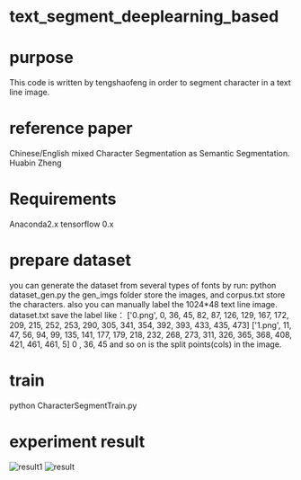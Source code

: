# text_segment_deeplearning_based
# purpose  
This code is written by tengshaofeng in order to segment character in a text line image.  
# reference paper
Chinese/English mixed Character Segmentation as Semantic Segmentation. Huabin Zheng
# Requirements  
Anaconda2.x tensorflow 0.x 
# prepare dataset
you can generate the dataset from several types of fonts by run:
python dataset_gen.py
the gen_imgs folder store the images, and corpus.txt store the characters.
also you can manually label the 1024*48 text line image.
dataset.txt save the label like：
['0.png', 0, 36, 45, 82, 87, 126, 129, 167, 172, 209, 215, 252, 253, 290, 305, 341, 354, 392, 393, 433, 435, 473]
['1.png', 11, 47, 56, 94, 99, 135, 141, 177, 179, 218, 232, 268, 273, 311, 326, 365, 368, 408, 421, 461, 461, 5]
0 , 36, 45 and so on is the split points(cols) in the image.

# train  
python CharacterSegmentTrain.py

# experiment result

![result1](https://github.com/tengshaofeng/text_segment_deeplearning_based/blob/master/result/IFSK_CC%40%25S%60SCTD2YY%25PZ5B.jpg)
![result](https://github.com/tengshaofeng/text_segment_deeplearning_based/blob/master/result/微信图片_20170524142730.jpg)
